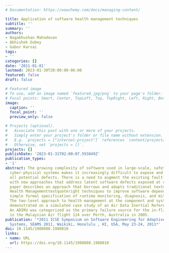 ```yaml
---
# Documentation: https://wowchemy.com/docs/managing-content/

title: Application of software health management techniques
subtitle: ''
summary: ''
authors:
- Nagabhushan Mahadevan
- Abhishek Dubey
- Gabor Karsai
tags:
- ''
categories: []
date: '2011-01-01'
lastmod: 2023-01-30T20:00:08-06:00
featured: false
draft: false

# Featured image
# To use, add an image named `featured.jpg/png` to your page's folder.
# Focal points: Smart, Center, TopLeft, Top, TopRight, Left, Right, BottomLeft, Bottom, BottomRight.
image:
  caption: ''
  focal_point: ''
  preview_only: false

# Projects (optional).
#   Associate this post with one or more of your projects.
#   Simply enter your project's folder or file name without extension.
#   E.g. `projects = ["internal-project"]` references `content/project/deep-learning/index.md`.
#   Otherwise, set `projects = []`.
projects: []
publishDate: '2023-01-31T02:00:07.593849Z'
publication_types:
- '1'
abstract: The growing complexity of software used in large-scale, safety critical
  cyber-physical systems makes it increasingly difficult to expose and hence correct
  all potential defects. There is a need to augment the existing fault tolerance methodologies
  with new approaches that address latent software defects exposed at runtime. This
  paper describes an approach that borrows and adapts traditional textquoteleftSystem
  Health Managementtextquoteright techniques to improve software dependability through
  simple formal specification of runtime monitoring, diagnosis, and mitigation strategies.
  The two-level approach to health management at the component and system level is
  demonstrated on a simulated case study of an Air Data Inertial Reference Unit (ADIRU).
  An ADIRU was categorized as the primary failure source for the in-flight upset caused
  in the Malaysian Air flight 124 over Perth, Australia in 2005.
publication: '*2011 ICSE Symposium on Software Engineering for Adaptive and Self-Managing
  Systems, SEAMS 2011, Waikiki, Honolulu , HI, USA, May 23-24, 2011*'
doi: 10.1145/1988008.1988010
links:
- name: URL
  url: https://doi.org/10.1145/1988008.1988010
---
```

